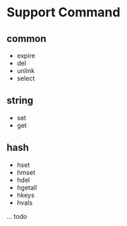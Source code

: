 # Support Command

## common
- expire
- del
- unlink
- select

## string
- set
- get

## hash
- hset
- hmset
- hdel
- hgetall
- hkeys
- hvals


... todo